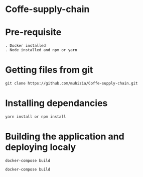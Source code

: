 # Coffe-supply-chain

# Pre-requisite
```
. Docker installed 
. Node installed and npm or yarn

```

# Getting files from git

```
git clone https://github.com/muhizia/Coffe-supply-chain.git
```

# Installing dependancies

```
yarn install or npm install
```
# Building the application and deploying localy

```
docker-compose build

docker-compose build
```

